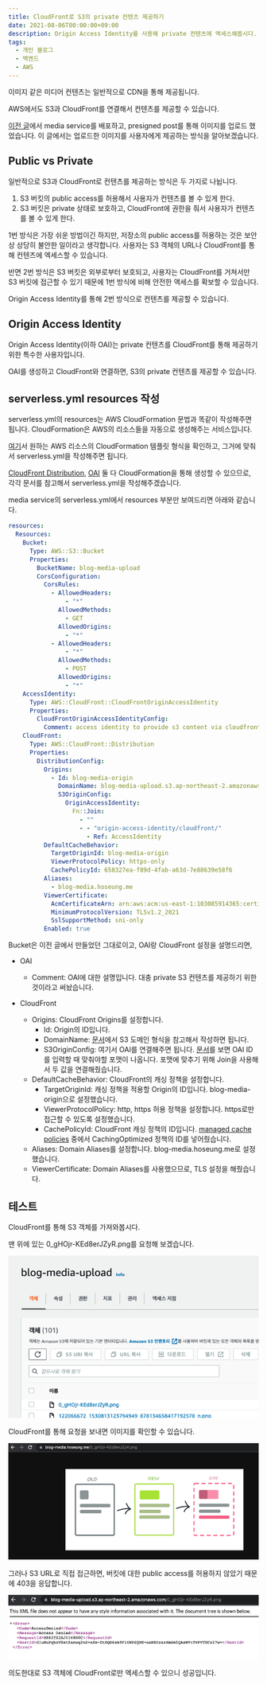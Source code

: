 ```yaml
---
title: CloudFront로 S3의 private 컨텐츠 제공하기
date: 2021-08-06T00:00:00+09:00
description: Origin Access Identity를 사용해 private 컨텐츠에 엑세스해봅시다.
tags:
  - 개인 블로그
  - 백엔드
  - AWS
---
```


이미지 같은 미디어 컨텐츠는 일반적으로 CDN을 통해 제공됩니다.

AWS에서도 S3과 CloudFront를 연결해서 컨텐츠를 제공할 수 있습니다.

[이전 글](/2021-08-06-cloudfront-s3-private)에서 media service를 배포하고, presigned post를 통해 이미지를 업로드 했었습니다. 이 글에서는 업로드한 이미지를 사용자에게 제공하는 방식을 알아보겠습니다.

## Public vs Private

일반적으로 S3과 CloudFront로 컨텐츠를 제공하는 방식은 두 가지로 나뉩니다.

1. S3 버킷의 public access를 허용해서 사용자가 컨텐츠를 볼 수 있게 한다.
2. S3 버킷은 private 상태로 보호하고, CloudFront에 권한을 줘서 사용자가 컨텐츠를 볼 수 있게 한다.

1번 방식은 가장 쉬운 방법이긴 하지만, 저장소의 public access를 허용하는 것은 보안상 상당히 불안한 일이라고 생각합니다. 사용자는 S3 객체의 URL나 CloudFront를 통해 컨텐츠에 엑세스할 수 있습니다.

반면 2번 방식은 S3 버킷은 외부로부터 보호되고, 사용자는 CloudFront를 거쳐서만 S3 버킷에 접근할 수 있기 때문에 1번 방식에 비해 안전한 액세스를 확보할 수 있습니다.

Origin Access Identity를 통해 2번 방식으로 컨텐츠를 제공할 수 있습니다.

## Origin Access Identity

Origin Access Identity(이하 OAI)는 private 컨텐츠를 CloudFront를 통해 제공하기 위한 특수한 사용자입니다.

OAI를 생성하고 CloudFront와 연결하면, S3의 private 컨텐츠를 제공할 수 있습니다.

## serverless.yml resources 작성

serverless.yml의 resources는 AWS CloudFormation 문법과 똑같이 작성해주면 됩니다. CloudFormation은 AWS의 리소스들을 자동으로 생성해주는 서비스입니다.

[여기](https://docs.aws.amazon.com/AWSCloudFormation/latest/UserGuide/aws-template-resource-type-ref.html)서 원하는 AWS 리소스의 CloudFormation 템플릿 형식을 확인하고, 그거에 맞춰서 serverless.yml을 작성해주면 됩니다.

[CloudFront Distribution](https://docs.aws.amazon.com/AWSCloudFormation/latest/UserGuide/aws-resource-cloudfront-distribution.html), [OAI](https://docs.aws.amazon.com/AWSCloudFormation/latest/UserGuide/aws-resource-cloudfront-cloudfrontoriginaccessidentity.html) 둘 다 CloudFormation을 통해 생성할 수 있으므로, 각각 문서를 참고해서 serverless.yml을 작성해주겠습니다.

media service의 serverless.yml에서 resources 부분만 보여드리면 아래와 같습니다.

```yml
resources:
  Resources:
    Bucket:
      Type: AWS::S3::Bucket
      Properties:
        BucketName: blog-media-upload
        CorsConfiguration:
          CorsRules:
            - AllowedHeaders:
                - "*"
              AllowedMethods:
                - GET
              AllowedOrigins:
                - "*"
            - AllowedHeaders:
                - "*"
              AllowedMethods:
                - POST
              AllowedOrigins:
                - "*"
    AccessIdentity:
      Type: AWS::CloudFront::CloudFrontOriginAccessIdentity
      Properties:
        CloudFrontOriginAccessIdentityConfig:
          Comment: access identity to provide s3 content via cloudfront
    CloudFront:
      Type: AWS::CloudFront::Distribution
      Properties:
        DistributionConfig:
          Origins:
            - Id: blog-media-origin
              DomainName: blog-media-upload.s3.ap-northeast-2.amazonaws.com
              S3OriginConfig:
                OriginAccessIdentity:
                  Fn::Join:
                    - ""
                    - - "origin-access-identity/cloudfront/"
                      - Ref: AccessIdentity
          DefaultCacheBehavior:
            TargetOriginId: blog-media-origin
            ViewerProtocolPolicy: https-only
            CachePolicyId: 658327ea-f89d-4fab-a63d-7e88639e58f6
          Aliases:
            - blog-media.hoseung.me
          ViewerCertificate:
            AcmCertificateArn: arn:aws:acm:us-east-1:103085914365:certificate/a7b3ee39-01ec-41b0-8234-b1501e6e2d3f
            MinimumProtocolVersion: TLSv1.2_2021
            SslSupportMethod: sni-only
          Enabled: true
```

Bucket은 이전 글에서 만들었던 그대로이고, OAI랑 CloudFront 설정을 설명드리면,

- OAI

  - Comment: OAI에 대한 설명입니다. 대충 private S3 컨텐츠를 제공하기 위한 것이라고 써놨습니다.

- CloudFront
  - Origins: CloudFront Origins를 설정합니다.
    - Id: Origin의 ID입니다.
    - DomainName: [문서](https://docs.aws.amazon.com/AmazonCloudFront/latest/DeveloperGuide/distribution-web-values-specify.html#DownloadDistValuesDomainName)에서 S3 도메인 형식을 참고해서 작성하면 됩니다.
    - S3OriginConfig: 여기서 OAI를 연결해주면 됩니다. [문서](https://docs.aws.amazon.com/AWSCloudFormation/latest/UserGuide/aws-properties-cloudfront-distribution-s3originconfig.html#cfn-cloudfront-distribution-s3originconfig-originaccessidentity)를 보면 OAI ID를 입력할 때 맞춰야할 포맷이 나옵니다. 포맷에 맞추기 위해 Join을 사용해서 두 값을 연결해줬습니다.
  - DefaultCacheBehavior: CloudFront의 캐싱 정책을 설정합니다.
    - TargetOriginId: 캐싱 정책을 적용할 Origin의 ID입니다. blog-media-origin으로 설정했습니다.
    - ViewerProtocolPolicy: http, https 허용 정책을 설정합니다. https로만 접근할 수 있도록 설정했습니다.
    - CachePolicyId: CloudFront 캐싱 정책의 ID입니다. [managed cache policies](https://docs.aws.amazon.com/AmazonCloudFront/latest/DeveloperGuide/using-managed-cache-policies.html) 중에서 CachingOptimized 정책의 ID를 넣어줬습니다.
  - Aliases: Domain Aliases를 설정합니다. blog-media.hoseung.me로 설정했습니다.
  - ViewerCertificate: Domain Aliases를 사용했으므로, TLS 설정을 해줬습니다.

## 테스트

CloudFront를 통해 S3 객체를 가져와봅시다.

맨 위에 있는 0_gHOjr-KEd8erJZyR.png를 요청해 보겠습니다.

![](./result-1.png)

CloudFront를 통해 요청을 보내면 이미지를 확인할 수 있습니다.

![](./result-2.png)

그러나 S3 URL로 직접 접근하면, 버킷에 대한 public access를 허용하지 않았기 때문에 403을 응답합니다.

![](./result-3.png)

의도한대로 S3 객체에 CloudFront로만 엑세스할 수 있으니 성공입니다.
